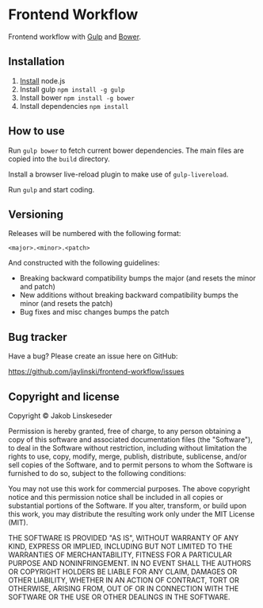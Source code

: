Frontend Workflow
=================

Frontend workflow with [Gulp](https://github.com/gulpjs/gulp) and [Bower](https://github.com/bower/bower).


Installation
------------

1. [Install](http://nodejs.org/) node.js
2. Install gulp `npm install -g gulp`
2. Install bower `npm install -g bower`
3. Install dependencies `npm install`


How to use
----------

Run `gulp bower` to fetch current bower dependencies. The main files are copied into the `build` directory.

Install a browser live-reload plugin to make use of `gulp-livereload`.

Run `gulp` and start coding.


Versioning
----------

Releases will be numbered with the following format:

`<major>.<minor>.<patch>`

And constructed with the following guidelines:

* Breaking backward compatibility bumps the major (and resets the minor and patch)
* New additions without breaking backward compatibility bumps the minor (and resets the patch)
* Bug fixes and misc changes bumps the patch


Bug tracker
-----------

Have a bug? Please create an issue here on GitHub:

https://github.com/jaylinski/frontend-workflow/issues


Copyright and license
---------------------

Copyright &copy; Jakob Linskeseder

Permission is hereby granted, free of charge, to any person obtaining a copy of this software and associated documentation files (the "Software"), to deal in the Software without restriction, including without limitation the rights to use, copy, modify, merge, publish, distribute, sublicense, and/or sell copies of the Software, and to permit persons to whom the Software is furnished to do so, subject to the following conditions:

You may not use this work for commercial purposes. The above copyright notice and this permission notice shall be included in all copies or substantial portions of the Software. If you alter, transform, or build upon this work, you may distribute the resulting work only under the MIT License (MIT).

THE SOFTWARE IS PROVIDED "AS IS", WITHOUT WARRANTY OF ANY KIND, EXPRESS OR IMPLIED, INCLUDING BUT NOT LIMITED TO THE WARRANTIES OF MERCHANTABILITY, FITNESS FOR A PARTICULAR PURPOSE AND NONINFRINGEMENT. IN NO EVENT SHALL THE AUTHORS OR COPYRIGHT HOLDERS BE LIABLE FOR ANY CLAIM, DAMAGES OR OTHER LIABILITY, WHETHER IN AN ACTION OF CONTRACT, TORT OR OTHERWISE, ARISING FROM, OUT OF OR IN CONNECTION WITH THE SOFTWARE OR THE USE OR OTHER DEALINGS IN THE SOFTWARE.
